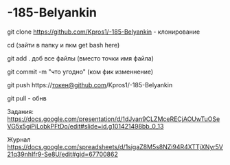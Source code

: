 # -185-Belyankin

git clone https://github.com/Kpros1/-185-Belyankin - клонирование

cd (зайти в папку и пкм get bash here)

git add . доб все файлы (вместо точки имя файла)

git commit -m "что угодно" (ком фик изменнение)

git push https://токен@github.com/Kpros1/-185-Belyankin

git pull - обнв

Задания: 
https://docs.google.com/presentation/d/1dJvan9CLZMceRECjAOUwTuOSeVG5x5giPiLobkPFtDo/edit#slide=id.g101421498bb_0_13

Журнал
https://docs.google.com/spreadsheets/d/1sigaZ8M5s8NZi94R4XTTjXNyr5V21q39nhIfr9-Se8U/edit#gid=67700862

 
